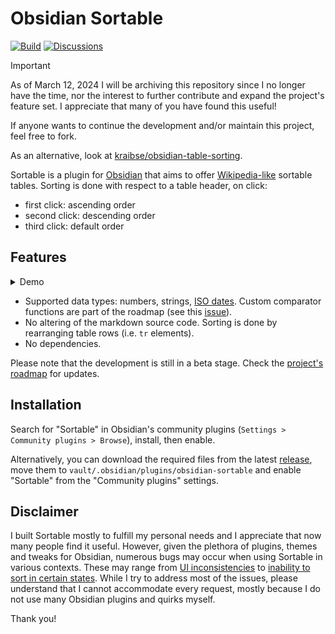# Obsidian Sortable

[![Build](https://github.com/alexandru-dinu/obsidian-sortable/actions/workflows/main.yml/badge.svg)](https://github.com/alexandru-dinu/obsidian-sortable/actions/workflows/main.yml)
[![Discussions](https://img.shields.io/badge/discussions-welcome-blueviolet)](https://github.com/alexandru-dinu/obsidian-sortable/discussions)

> [!IMPORTANT]
> As of March 12, 2024 I will be archiving this repository since I no longer have the time, nor the interest to further contribute and expand the project's feature set. I appreciate that many of you have found this useful!
>
> If anyone wants to continue the development and/or maintain this project, feel free to fork.
>
> As an alternative, look at [kraibse/obsidian-table-sorting](https://github.com/kraibse/obsidian-table-sorting).

Sortable is a plugin for [Obsidian](https://obsidian.md) that aims to offer [Wikipedia-like](https://en.wikipedia.org/wiki/Help:Sorting#Example) sortable tables. Sorting is done with respect to a table header, on click:
- first click: ascending order
- second click: descending order
- third click: default order

## Features
<details>
<summary>Demo</summary>

https://user-images.githubusercontent.com/14110183/128138299-fd2a1bb2-6f87-4b50-b306-17550d8adc64.mov

</details>

- Supported data types: numbers, strings, [ISO dates](https://regex101.com/r/RfMAcx/1). Custom comparator functions are part of the roadmap (see this [issue](https://github.com/alexandru-dinu/obsidian-sortable/issues/12)).
- No altering of the markdown source code. Sorting is done by rearranging table rows (i.e. `tr` elements).
- No dependencies.

Please note that the development is still in a beta stage.
Check the [project's roadmap](https://github.com/alexandru-dinu/obsidian-sortable/projects/1) for updates.

## Installation
Search for "Sortable" in Obsidian's community plugins (`Settings > Community plugins > Browse`), install, then enable.

Alternatively, you can download the required files from the latest
[release](https://github.com/alexandru-dinu/obsidian-sortable/releases),
move them to `vault/.obsidian/plugins/obsidian-sortable` and enable "Sortable" from the "Community plugins" settings.

## Disclaimer
I built Sortable mostly to fulfill my personal needs and I appreciate that now many people find it useful.
However, given the plethora of plugins, themes and tweaks for Obsidian, numerous bugs may occur when using Sortable in various contexts.
These may range from [UI inconsistencies](https://github.com/alexandru-dinu/obsidian-sortable/discussions/23#discussioncomment-2376620) to [inability to sort in certain states](https://github.com/alexandru-dinu/obsidian-sortable/issues/22).
While I try to address most of the issues, please understand that I cannot accommodate every request,
mostly because I do not use many Obsidian plugins and quirks myself.

Thank you!
